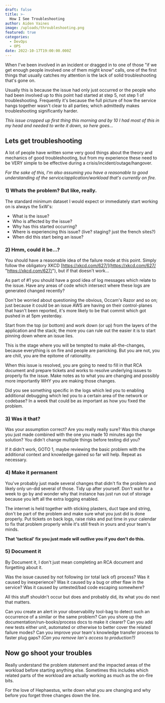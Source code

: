 ```yaml
---
draft: false
title: >-
  How I See Troubleshooting
author: Aiden Vaines
image: /uploads/throubleshooting.png
featured: true
categories:
  - DevOps
  - OPS
date: 2022-10-17T19:00:00.000Z
---
```


When I've been involved in an incident or dragged in to one of those "if we get enough people involved one of them might know" calls, one of the first things that usually catches my attention is the lack of solid troubleshooting that's gone on.

Usually this is because the issue had only just occurred or the people who had been involved up to this point had started at step 5, not step 1 of troubleshooting. Frequently it's because the full picture of how the service hangs together wasn't clear to all parties; which admittedly makes troubleshooting significantly harder.

_This issue cropped up first thing this morning and by 10 I had most of this in my head and needed to write it down, so here goes..._

## Lets get troubleshooting

A lot of people have written some very good things about the theory and mechanics of good troubleshooting, but from my experience these need to be VERY simple to be effective during a crisis/incident/outage/hangover.

_For the sake of this, I'm also assuming you have a reasonable to good understanding of the service/application/workload that's currently on fire._

### 1) Whats the problem? But like, really.

The standard minimum dataset I would expect or immediately start working on is always the 5xW's:

* What is the issue?
* Who is affected by the issue?
* Why has this started occurring?
* Where is experiencing this issue? (live? staging? just the french sites?)
* When did this start being an issue?

### 2) Hmm, could it be...?

You should have a reasonable idea of the failure mode at this point. Simply follow the obligatory XKCD [https://xkcd.com/627/](https://xkcd.com/627/ "https://xkcd.com/627/"), but if that doesn't work...

As part of #1 you should have a good idea of log messages which relate to the issue. Have any areas of code which intersect where these logs are generated changed recently?

Don't be worried about questioning the obvious, Occam's Razor and so on; just because it could be an issue AWS are having on their control-planes that hasn't been reported, it's more likely to be that commit which got pushed in at 5pm yesterday.

Start from the top (or bottom) and work down (or up) from the layers of the application and the stack; the more you can rule out the easier it is to start pinning down where an issue lies.

This is the stage where you will be tempted to make all-the-changes, because everything is on fire and people are panicking. But you are not, you are chill, you are the epitome of rationality.

When this issue is resolved, you are going to need to fill in that RCA document and prepare tickets and works to resolve underlying issues to properly fix the issue. Make notes as to what you are changing and possibly more importantly WHY you are making those changes.

Did you see something specific in the logs which led you to enabling additional debugging which led you to a certain area of the network or codebase? In a week that could be as important as how you fixed the problem.

### 3) Was it that?

Was your assumption correct? Are you really really sure? Was this change you just made combined with the one you made 10 minutes ago the solution? You didn't change multiple things before testing did you?

If it didn't work, GOTO 1, maybe reviewing the basic problem with the additional context and knowledge gained so far will help. Repeat as necessary.

### 4) Make it permanent

You've probably just made several changes that didn't fix the problem and likely only un-did several of those. Tidy up after yourself. Don't wait for a week to go by and wonder why that instance has just run out of storage because you left all the extra logging enabled.

The internet is held together with sticking plasters, duct tape and string, don't be part of the problem and make sure what you just did is done properly. Put tickets on back logs, raise risks and put time in your calendar to fix that problem properly while it's still fresh in yours and your team's minds.

**That 'tactical' fix you just made will outlive you if you don't do this.**

### 5) Document it

By Document it, I don't just mean completing an RCA document and forgetting about it.

Was the issue caused by not following (or total lack of) process? Was it caused by inexperience? Was it caused by a bug or other flaw in the service? Was it caused by untested/bad code escaping somewhere?

All this stuff shouldn't occur but does and probably did, its what you do next that matters.

Can you create an alert in your observability tool-bag to detect such an occurrence of a similar or the same problem? Can you shore up the documentation/run-books/process docs to make it clearer? Can you add new tests either unit, automated or otherwise to better cover the related failure modes? Can you improve your team's knowledge transfer process to faster plug gaps? _(Can you remove Ian's access to production?)_

## Now go shoot your troubles

Really understand the problem statement and the impacted areas of the workload before starting anything else. Sometimes this includes which related parts of the workload are actually working as much as the on-fire bits.

For the love of Hephaestus, write down what you are changing and why before you forget three changes down the line.
